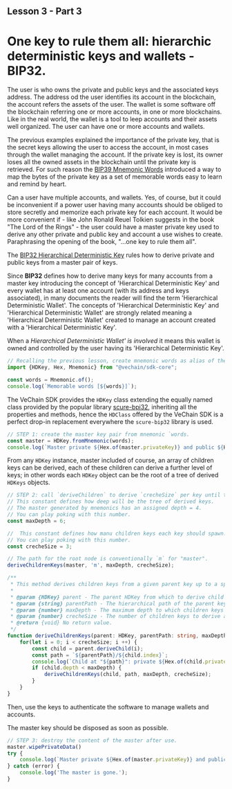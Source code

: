 ## Lesson 3 - Part 3

# One key to rule them all: hierarchic deterministic keys and wallets - BIP32.

The user is who owns the private and public keys and the associated keys address.
The address od the user identifies its account in the blockchain,
the account refers the assets of the user.
The wallet is some software off the blockchain referring one or more accounts, in one or more
blockchains. Like in the real world, the wallet is a tool to leep accounts and their assets well
organized.
The user can have one or more accounts and wallets.

The previous examples explained the importance of the private key, that is the
secret keys allowing the user to access the account, in most cases through the wallet
managing the account. If the private key is lost, its owner loses all the owned assets in the
blockchain until the private key is retrieved.
For such reason the [BIP39 Mnemonic Words](https://github.com/bitcoin/bips/blob/master/bip-0039.mediawiki)
introduced a way to map the bytes of the private key as a set of memorable words easy to learn and remind by heart.

Can a user have multiple accounts, and wallets. Yes, of course, but it could be inconvenient if a power user
having many accounts should be obliged to store secretly and memorize each private key for each account.
It would be more convenient if - like John Ronald Reuel Tolkien suggests in the book "The Lord of the Rings" -
the user could have a master private key used to derive any other private and public key and account a use wishes to
create. Paraphrasing the opening of the book, "...one key to rule them all".

The [BIP32 Hierarchical Deterministic Key](https://github.com/bitcoin/bips/blob/master/bip-0032.mediawiki)
rules how to derive private and public keys from a master pair of keys.

Since **BIP32** defines how to derive many keys for many accounts from a master key introducing the
concept of 'Hierarchical Deterministic Key' and every wallet has at least one account (with its address and keys
associated), in many documents the reader will find the term 'Hierarchical Deterministic Wallet'.
The concepts of 'Hierarchical Deterministic Key' and 'Hierarchical Deterministic Wallet' are strongly related
meaning a 'Hierarchical Deterministic Wallet' created to manage an account created with
a 'Hierarchical Deterministic Key'.

When a *Hierarchical Deterministic Wallet' is involved* it means this wallet is owned and controlled by
the user having its 'Hierarchical Deterministic Key'.

```typescript
// Recalling the previous lesson, create mnemonic words as alias of the private key.
import {HDKey, Hex, Mnemonic} from "@vechain/sdk-core";

const words = Mnemonic.of();
console.log(`Memorable words [${words}]`);
```

The VeChain SDK provides the `HDKey` class extending the equally named class
provided by the popular library [scure-bpi32](https://github.com/paulmillr/scure-bip32),
inheriting all the properties and methods, hence the `HDClass` offered by the VeChain SDK is
a perfect drop-in replacement everywhere the `scure-bip32` library is used.

```typescript
// STEP 1: create the master key pair from mnemonic `words.
const master = HDKey.fromMnemonic(words);
console.log(`Master private ${Hex.of(master.privateKey)} and public ${Hex.of(master.publicKey)} keys.`);
```

From any `HDKey` instance, master included of course, an array of children keys can be derived,
each of these children can derive a further level of keys; in other words each `HDKey` object can be
the root of a tree of derived `HDKeys` objects.

```typescript
// STEP 2: call `deriveChildren` to derive `crecheSize` per key until the tree od derived keys is `maxDepth` thick.
// This constant defines how deep will be the tree of derived keys.
// The master generated by mnemonics has an assigned depth = 4.
// You can play poking with this number.
const maxDepth = 6;

//  This constant defines how manu children keys each key should spawn.
// You can play poking with this number.
const crecheSize = 3;

// The path for the root node is conventionally `m` for "master".
deriveChildrenKeys(master, 'm', maxDepth, crecheSize);
```

```typescript
/**
 * This method derives children keys from a given parent key up to a specified depth and size.
 *
 * @param {HDKey} parent - The parent HDKey from which to derive child keys.
 * @param {string} parentPath - The hierarchical path of the parent key.
 * @param {number} maxDepth - The maximum depth to which children keys should be derived.
 * @param {number} crecheSize - The number of children keys to derive at each level.
 * @return {void} No return value.
 */
function deriveChildrenKeys(parent: HDKey, parentPath: string, maxDepth: number, crecheSize: number) {
    for(let i = 0; i < crecheSize; i ++) {
        const child = parent.deriveChild(i);
        const path = `${parentPath}/${child.index}`;
        console.log(`Child at "${path}": private ${Hex.of(child.privateKey)} and public ${Hex.of(child.publicKey)} keys.`);
        if (child.depth < maxDepth) {
            deriveChildrenKeys(child, path, maxDepth, crecheSize);
        }
    }
}
```

Then, use the keys to authenticate the software to manage wallets and accounts.

The master key should be disposed as soon as possible.

```typescript
// STEP 3: destroy the content of the master after use.
master.wipePrivateData()
try {
    console.log(`Master private ${Hex.of(master.privateKey)} and public ${Hex.of(master.publicKey)} keys.`);
} catch (error) {
    console.log('The master is gone.');
}
```
